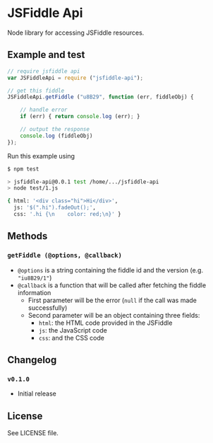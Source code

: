 JSFiddle Api
============

Node library for accessing JSFiddle resources.

## Example and test

```js
// require jsfiddle api
var JSFiddleApi = require ("jsfiddle-api");

// get this fiddle
JSFiddleApi.getFiddle ("u8B29", function (err, fiddleObj) {

    // handle error
    if (err) { return console.log (err); }

    // output the response
    console.log (fiddleObj)
});
```

Run this example using

```sh
$ npm test

> jsfiddle-api@0.0.1 test /home/.../jsfiddle-api
> node test/1.js

{ html: '<div class="hi">Hi</div>',
  js: '$(".hi").fadeOut();',
  css: '.hi {\n    color: red;\n}' }
```

## Methods

### `getFiddle (@options, @callback)`

 - `@options` is a string containing the fiddle id and the version (e.g. `"iu8B29/1"`)
 - `@callback` is a function that will be called after fetching the fiddle information
   - First parameter will be the error (`null` if the call was made successfully)
   - Second parameter will be an object containing three fields:
     - `html`: the HTML code provided in the JSFiddle
     - `js`: the JavaScript code
     - `css`: and the CSS code

## Changelog

### `v0.1.0`
 - Initial release

## License
See LICENSE file.

